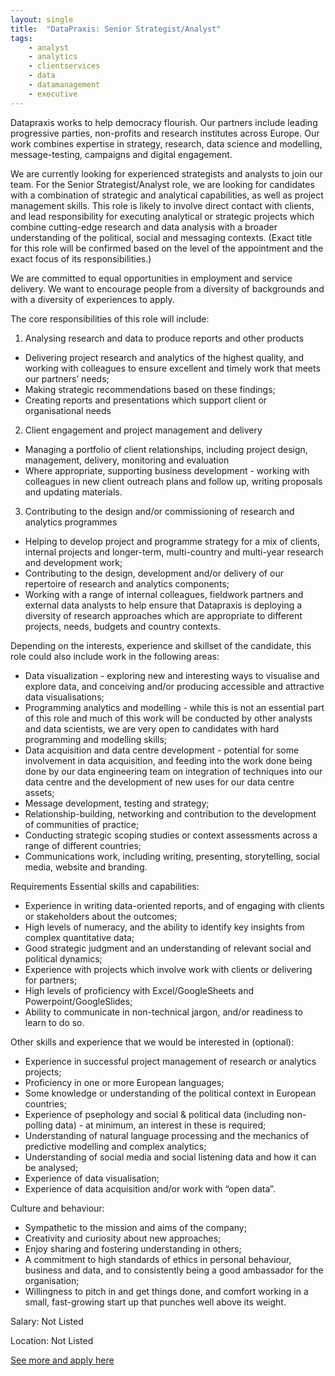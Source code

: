 ```yaml
---
layout: single
title:  "DataPraxis: Senior Strategist/Analyst"
tags: 
    - analyst
    - analytics
    - clientservices
    - data
    - datamanagement
    - executive
---
```

Datapraxis works to help democracy flourish. Our partners include leading progressive parties, non-profits and research institutes across Europe. Our work combines expertise in strategy, research, data science and modelling, message-testing, campaigns and digital engagement.

We are currently looking for experienced strategists and analysts to join our team. For the Senior Strategist/Analyst role, we are looking for candidates with a combination of strategic and analytical capabilities, as well as project management skills. This role is likely to involve direct contact with clients, and lead responsibility for executing analytical or strategic projects which combine cutting-edge research and data analysis with a broader understanding of the political, social and messaging contexts. (Exact title for this role will be confirmed based on the level of the appointment and the exact focus of its responsibilities.)

We are committed to equal opportunities in employment and service delivery. We want to encourage people from a diversity of backgrounds and with a diversity of experiences to apply.

The core responsibilities of this role will include:
1. Analysing research and data to produce reports and other products
  * Delivering project research and analytics of the highest quality, and working with colleagues to ensure excellent and timely work that meets our partners’ needs;
  * Making strategic recommendations based on these findings;
  * Creating reports and presentations which support client or organisational needs

2. Client engagement and project management and delivery
  * Managing a portfolio of client relationships, including project design, management, delivery, monitoring and evaluation
  * Where appropriate, supporting business development - working with colleagues in new client outreach plans and follow up, writing proposals and updating materials.

3. Contributing to the design and/or commissioning of research and analytics programmes
  * Helping to develop project and programme strategy for a mix of clients, internal projects and longer-term, multi-country and multi-year research and development work;
  * Contributing to the design, development and/or delivery of our repertoire of research and analytics components;
  * Working with a range of internal colleagues, fieldwork partners and external data analysts to help ensure that Datapraxis is deploying a diversity of research approaches which are appropriate to different projects, needs, budgets and country contexts.

Depending on the interests, experience and skillset of the candidate, this role could also include work in the following areas:
* Data visualization - exploring new and interesting ways to visualise and explore data, and conceiving and/or producing accessible and attractive data visualisations;
* Programming analytics and modelling - while this is not an essential part of this role and much of this work will be conducted by other analysts and data scientists, we are very open to candidates with hard programming and modelling skills;
* Data acquisition and data centre development - potential for some involvement in data acquisition, and feeding into the work done being done by our data engineering team on integration of techniques into our data centre and the development of new uses for our data centre assets;
* Message development, testing and strategy;
* Relationship-building, networking and contribution to the development of communities of practice;
* Conducting strategic scoping studies or context assessments across a range of different countries;
* Communications work, including writing, presenting, storytelling, social media, website and branding.

Requirements
Essential skills and capabilities:
* Experience in writing data-oriented reports, and of engaging with clients or stakeholders about the outcomes;
* High levels of numeracy, and the ability to identify key insights from complex quantitative data;
* Good strategic judgment and an understanding of relevant social and political dynamics;
* Experience with projects which involve work with clients or delivering for partners;
* High levels of proficiency with Excel/GoogleSheets and Powerpoint/GoogleSlides;
* Ability to communicate in non-technical jargon, and/or readiness to learn to do so.

Other skills and experience that we would be interested in (optional):
* Experience in successful project management of research or analytics projects;
* Proficiency in one or more European languages;
* Some knowledge or understanding of the political context in European countries;
* Experience of psephology and social & political data (including non-polling data) - at minimum, an interest in these is required;
* Understanding of natural language processing and the mechanics of predictive modelling and complex analytics;
* Understanding of social media and social listening data and how it can be analysed;
* Experience of data visualisation;
* Experience of data acquisition and/or work with “open data”.

Culture and behaviour:
* Sympathetic to the mission and aims of the company;
* Creativity and curiosity about new approaches;
* Enjoy sharing and fostering understanding in others;
* A commitment to high standards of ethics in personal behaviour, business and data, and to consistently being a good ambassador for the organisation;
* Willingness to pitch in and get things done, and comfort working in a small, fast-growing start up that punches well above its weight.

Salary: Not Listed

Location: Not Listed


[See more and apply here](https://apply.workable.com/datapraxis/j/43ECFE2DED/)
